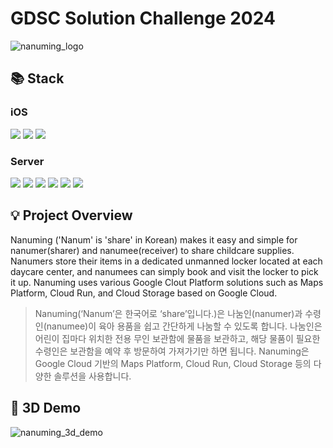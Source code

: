 # GDSC Solution Challenge 2024

![nanuming_logo](https://github.com/Nanum-ing/.github/assets/77562698/7ade5190-c6a3-469a-99a6-3e3d111ff05f)

## 📚 Stack
### iOS

<img src="https://img.shields.io/badge/SwiftUI-F05138?style=for-the-badge&logo=Swift&logoColor=white"> <img src="https://img.shields.io/badge/google maps-4285F4?style=for-the-badge&logo=googlemaps&logoColor=white"> <img src="https://img.shields.io/badge/openid-F78C40?style=for-the-badge&logo=openid&logoColor=white">

### Server

<img src="https://img.shields.io/badge/JPA-59666C?style=for-the-badge&logo=hibernate&logoColor=white"> <img src="https://img.shields.io/badge/spring boot-6DB33F?style=for-the-badge&logo=springboot&logoColor=white"> <img src="https://img.shields.io/badge/spring security-6DB33F?style=for-the-badge&logo=springsecurity&logoColor=white"> <img src="https://img.shields.io/badge/google cloud-4285F4?style=for-the-badge&logo=googlecloud&logoColor=white"> <img src="https://img.shields.io/badge/mysql-4479A1?style=for-the-badge&logo=mysql&logoColor=white"> <img src="https://img.shields.io/badge/redis-DC382D?style=for-the-badge&logo=redis&logoColor=white">

## 💡 Project Overview
Nanuming ('Nanum' is 'share' in Korean) makes it easy and simple for nanumer(sharer) and nanumee(receiver) to share childcare supplies.
Nanumers store their items in a dedicated unmanned locker located at each daycare center, and nanumees can simply book and visit the locker to pick it up.
Nanuming uses various Google Clout Platform solutions such as Maps Platform, Cloud Run, and Cloud Storage based on Google Cloud.
> Nanuming(‘Nanum’은 한국어로 ‘share’입니다.)은 나눔인(nanumer)과 수령인(nanumee)이 육아 용품을 쉽고 간단하게 나눔할 수 있도록 합니다.
> 나눔인은 어린이 집마다 위치한 전용 무인 보관함에 물품을 보관하고, 해당 물품이 필요한 수령인은 보관함을 예약 후 방문하여 가져가기만 하면 됩니다.
> Nanuming은 Google Cloud 기반의 Maps Platform, Cloud Run, Cloud Storage 등의 다양한 솔루션을 사용합니다.

## 📼 3D Demo
![nanuming_3d_demo](https://github.com/Nanum-ing/.github/assets/77562698/af2fdb11-8e25-4040-86de-64965294b8ec.gif)
